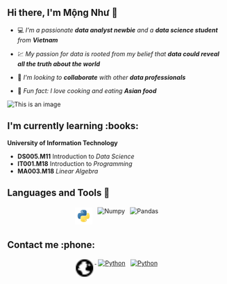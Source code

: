 <h2>Hi there, I'm Mộng Như 👋 </h2>


- :computer: *I'm a passionate __data analyst newbie__ and a __data science student__ from __Vietnam__*

- :chart: *My passion for data is rooted from my belief that __data could reveal all the truth about the world__*

- 🤝 *I'm looking to __collaborate__ with other __data professionals__*

- 🍣 *Fun fact: I love cooking and eating __Asian food__*

![This is an image](https://i.pinimg.com/originals/0d/10/d2/0d10d2fe48a7956a4fdc9f7251132236.gif)

<h2> I'm currently learning :books: </h2>

__University of Information Technology__
- **DS005.M11** Introduction to *Data Science*
- **IT001.M18** Introduction to *Programming*
- **MA003.M18** *Linear Algebra*

<h2> Languages and Tools 🧰 </h2>
<p align="center">
<img src="https://raw.githubusercontent.com/github/explore/80688e429a7d4ef2fca1e82350fe8e3517d3494d/topics/python/python.png" alt="Python" height="40" style="vertical-align:top; margin:4px">
 <img src="https://user-images.githubusercontent.com/50221806/86498201-a8bd8680-bd39-11ea-9d08-66b610a8dc01.png" alt="Numpy" height="40" style="vertical-align:top; margin:4px">
 <img src="https://avatars.githubusercontent.com/u/21206976?s=280&v=4" alt="Pandas" height="40" style="vertical-align:top; margin:4px">
</p>

<h2> Contact me :phone: </h2>
<p align="center">
 <a href="https://github.com/janicejjs" target="_blank" rel="noopener noreferrer"> <img src="https://raw.githubusercontent.com/iconic/open-iconic/master/svg/globe.svg" alt="Python" height="40" style="vertical-align:top; margin:4px"> </a>
 <a href=https://www.linkedin.com/in/nhu-nguyen-928390225/" target="_blank" rel="noopener noreferrer"> <img src="https://cdn.jsdelivr.net/npm/simple-icons@v3/icons/linkedin.svg" alt="Python" height="40" style="vertical-align:top; margin:4px"></a>
 <a href="mailto:nhunguyenwork64@gmail.com"> <img src="https://cdn.jsdelivr.net/npm/simple-icons@v3/icons/gmail.svg" alt="Python" height="40" style="vertical-align:top; margin:4px"></a>


